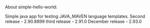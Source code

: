About simple-hello-world:

Simple java app for testing JAVA_MAVEN language templates.
Second release - 2.90.8899
third release - 2.91.0
December release - 2.93.0

